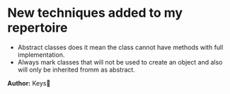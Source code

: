 # New techniques added to my repertoire
* Abstract classes does it mean the class cannot have methods with full implementation.
* Always mark classes that will not be used to create an object and also will only be inherited fromm as abstract.

**Author:** Keys🚀